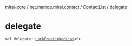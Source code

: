 [mirai-core](../../index.md) / [net.mamoe.mirai.contact](../index.md) / [ContactList](index.md) / [delegate](./delegate.md)

# delegate

`val delegate: `[`LockFreeLinkedList`](../../net.mamoe.mirai.utils/-lock-free-linked-list/index.md)`<C>`